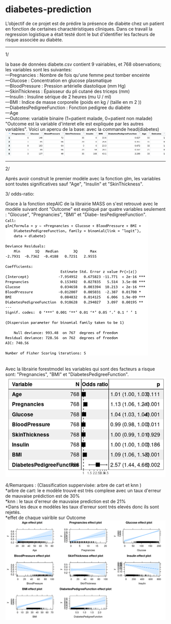 # diabetes-prediction
L’objectif de ce projet est de prédire la présence de diabète chez un patient en fonction de certaines charactéristiques cliniques. 
Dans ce travail la regression logistique a était testé dont le but d'identifier les facteurs de risque associée au diabète.
***
1/ 

la base de données diabete.csv contient 9 vairiables, et 768 observations; <br/>
les variables sont les suivantes:<br/>
—Pregnancies : Nombre de fois qu'une femme peut tomber enceinte<br/>
—Glucose : Concentration en glucose plasmatique <br/>
—BloodPressure : Pression artérielle diastolique (mm Hg)<br/>
—SkinThickness : Épaisseur du pli cutané des triceps (mm)<br/>
—Insulin : Insuline sérique de 2 heures (mu U / ml)<br/>
—BMI : Indice de masse corporelle (poids en kg / (taille en m 2 )) <br/>
—DiabetesPedigreeFunction : Fonction pedigree du diabète <br/>
—Age<br/>
—Outcome: variable binaire (1=patient malade, 0=patient non malade)<br/>
"Outcome est la variable d'interet elle est expliquée par les autres variables".
Voici un apercu de la base: avec la commande head(diabetes)<br/>
![](images/table.png)
***
2/

Aprés avoir construit le premier modèle avec la fonction glm, les
variables sont toutes  significatives sauf "Age", "Insulin" et "SkinThickness". <br/>

3/
odds-ratio:<br/>

 Grace à la fonction stepAIC de la librairie MASS on s'est retrouvé avec le modéle suivant dont 
"Outcome" est expliqué par quatre variables seulement : "Glocuse", "Pregnancies", "BMI" et "Diabe-
tesPedigreeFunction".<br/>
![](images/glm.png)

<br/> Avec la librairie forestmodel les variables qui sont des facteurs a risque sont:
"Pregnancies", "BMI" et "DiabetesPedigreeFunction".<br/>
![](images/score.png)




4/Remarques : (Classification suppervisée: arbre de cart et knn )<br/>
*arbre de cart: le e modèle trouvé est trés complexe avec un taux d'erreur de mauvaise prédiction est de 30%<br/>
*knn : le taux d'erreur de mauvaise prediction est de 21% <br/>
*Dans les deux e modèles les taux d'erreur sont trés elevés donc ils sont rejetés.<br/>
*effet de chaque vairible sur Outcome <br/>
![](images/effects.png)
